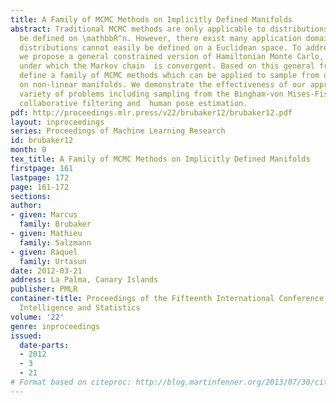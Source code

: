 ```yaml
---
title: A Family of MCMC Methods on Implicitly Defined Manifolds
abstract: Traditional MCMC methods are only applicable to distributions which can
  be defined on \mathbbR^n. However, there exist many application domains where the
  distributions cannot easily be defined on a Euclidean space. To address this limitation,
  we propose a general constrained version of Hamiltonian Monte Carlo, and  give conditions
  under which the Markov chain  is convergent. Based on this general framework we
  define a family of MCMC methods which can be applied to sample from distributions
  on non-linear manifolds. We demonstrate the effectiveness of our approach  on a
  variety of problems including sampling from the Bingham-von Mises-Fisher distribution,
  collaborative filtering and  human pose estimation.
pdf: http://proceedings.mlr.press/v22/brubaker12/brubaker12.pdf
layout: inproceedings
series: Proceedings of Machine Learning Research
id: brubaker12
month: 0
tex_title: A Family of MCMC Methods on Implicitly Defined Manifolds
firstpage: 161
lastpage: 172
page: 161-172
sections: 
author:
- given: Marcus
  family: Brubaker
- given: Mathieu
  family: Salzmann
- given: Raquel
  family: Urtasun
date: 2012-03-21
address: La Palma, Canary Islands
publisher: PMLR
container-title: Proceedings of the Fifteenth International Conference on Artificial
  Intelligence and Statistics
volume: '22'
genre: inproceedings
issued:
  date-parts:
  - 2012
  - 3
  - 21
# Format based on citeproc: http://blog.martinfenner.org/2013/07/30/citeproc-yaml-for-bibliographies/
---
```

